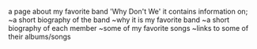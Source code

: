 a page about my favorite band 'Why Don't We'
it contains information on;
              ~a short biography of the band
              ~why it is my favorite band
              ~a short biography of each member
              ~some of my favorite songs
              ~links to some of their albums/songs